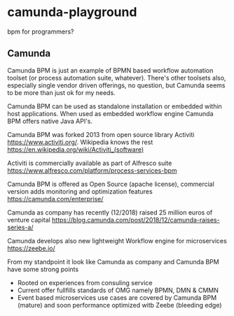 # camunda-playground
bpm for programmers?

## Camunda

Camunda BPM is just an example of BPMN based workflow automation toolset (or process automation suite, whatever). There's other toolsets also, especially single vendor driven offerings, no question, but Camunda seems to be more than just ok for my needs.

Camunda BPM can be used as standalone installation or embedded within host applications. When used as embedded workflow engine Camunda BPM offers native Java API's.

Camunda BPM was forked 2013 from open source library Activiti https://www.activiti.org/. Wikipedia knows the rest https://en.wikipedia.org/wiki/Activiti_(software)

Activiti is commercially available as part of Alfresco suite https://www.alfresco.com/platform/process-services-bpm

Camunda BPM is offered as Open Source (apache license), commercial version adds monitoring and optimization features https://camunda.com/enterprise/

Camunda as company has recently (12/2018) raised 25 million euros of venture capital https://blog.camunda.com/post/2018/12/camunda-raises-series-a/

Camunda develops also new lightweight Workflow engine for microservices https://zeebe.io/

From my standpoint it look like Camunda as company and Camunda BPM have some strong points

- Rooted on experiences from consuling service
- Current offer fullfills standards of OMG namely BPMN, DMN & CMMN
- Event based microservices use cases are covered by Camunda BPM (mature) and soon performance optimized witb Zeebe (bleeding edge)

